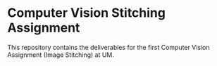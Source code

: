 # Computer Vision Stitching Assignment

This repository contains the deliverables for the first Computer Vision Assignment (Image Stitching) at UM.
